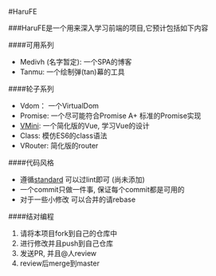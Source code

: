 #HaruFE  

###HaruFE是一个用来深入学习前端的项目,它预计包括如下内容  

####可用系列

- Medivh (名字暂定): 一个SPA的博客  
- Tanmu: 一个绘制弹(tan)幕的工具  

####轮子系列  
- Vdom： 一个VirtualDom  
- Promise: 一个尽可能符合Promise A+ 标准的Promise实现  
- [VMini](https://github.com/Kingwl/harufe/tree/master/vmini): 一个简化版的Vue, 学习Vue的设计  
- Class: 模仿ES6的class语法  
- VRouter: 简化版的router   

####代码风格

- 遵循[standard](https://github.com/feross/standard/blob/master/RULES.md#javascript-standard-style) 可以过lint即可 (尚未添加)
- 一个commit只做一件事, 保证每个commit都是可用的    
- 对于一些小修改 可以合并的请rebase   

####结对编程
1. 请将本项目fork到自己的仓库中  
2. 进行修改并且push到自己仓库  
3. 发送PR, 并且@人review  
4. review后merge到master  
